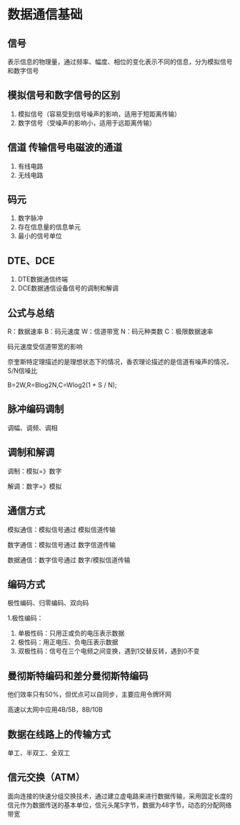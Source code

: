 # 数据通信基础

## 信号

表示信息的物理量，通过频率、幅度、相位的变化表示不同的信息，分为模拟信号和数字信号

## 模拟信号和数字信号的区别

1. 模拟信号（容易受到信号噪声的影响，适用于短距离传输）
2. 数字信号（受噪声的影响小，适用于远距离传输）

## 信道 传输信号电磁波的通道

1. 有线电路
2. 无线电路

## 码元

1. 数字脉冲
2. 存在信息量的信息单元
3. 最小的信号单位

## DTE、DCE

1. DTE数据通信终端
2. DCE数据通信设备信号的调制和解调

## 公式与总结

R：数据速率 B：码元速度 W：信道带宽 N：码元种类数 C：极限数据速率

码元速度受信道带宽的影响

奈奎斯特定理描述的是理想状态下的情况，香农理论描述的是信道有噪声的情况，S/N信噪比

B=2W,R=Blog2N,C=Wlog2(1 + S / N);

## 脉冲编码调制

调幅、调频、调相

## 调制和解调

调制：模拟=》数字

解调：数字=》模拟

## 通信方式

模拟通信：模拟信号通过 模拟信道传输

数字通信：模拟信号通过 数字信道传输

数据通信：数字信号通过 数字/模拟信道传输

## 编码方式

极性编码、归零编码、双向码

1.极性编码：

1. 单极性码：只用正或负的电压表示数据
2. 极性码：用正电压、负电压表示数据
3. 双极性码：信号在三个电频之间变换，遇到1交替反转，遇到0不变

## 曼彻斯特编码和差分曼彻斯特编码

他们效率只有50%，但优点可以自同步，主要应用令牌环网

高速以太网中应用4B/5B，8B/10B

## 数据在线路上的传输方式

单工、半双工、全双工

## 信元交换（ATM）

面向连接的快速分组交换技术，通过建立虚电路来进行数据传输，采用固定长度的信元作为数据传送的基本单位，信元头尾5字节，数据为48字节，动态的分配网络带宽